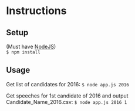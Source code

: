 # Instructions
## Setup
(Must have [NodeJS](https://nodejs.org/en/download/))  
`$ npm install`  
## Usage
Get list of candidates for 2016: `$ node app.js 2016`

Get speeches for 1st candidate of 2016 and output Candidate_Name_2016.csv: `$ node app.js 2016 1`
